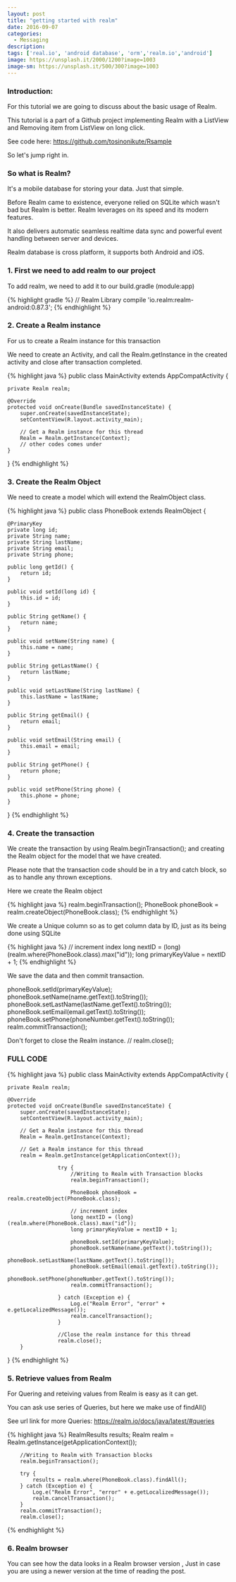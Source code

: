 ```yaml
---
layout: post
title: "getting started with realm"
date: 2016-09-07
categories:
  - Messaging
description: 
tags: ['real.io', 'android database', 'orm','realm.io','android']
image: https://unsplash.it/2000/1200?image=1003
image-sm: https://unsplash.it/500/300?image=1003
---
```


### Introduction:

For this tutorial we are going to discuss about the basic usage of Realm.

This tutorial is a part of a Github project implementing Realm with a ListView and Removing item from ListView on long click.

See code here: https://github.com/tosinonikute/Rsample

So let's jump right in.


### So what is Realm?

It's a mobile database for storing your data. Just that simple.

Before Realm came to existence, everyone relied on SQLite which wasn't bad but Realm is better.  Realm leverages on its speed and its modern features.

It also delivers automatic seamless realtime data sync and powerful event handling between server and devices.

Realm database is cross platform, it supports both Android and iOS.


### 1. First we need to add realm to our project

To add realm, we need to add it to our build.gradle (module:app)

{% highlight gradle %}
// Realm Library
compile 'io.realm:realm-android:0.87.3';
{% endhighlight %}

### 2. Create a Realm instance

For us to create a Realm instance for this transaction

We need to create an Activity, and call the Realm.getInstance in the created activity and close after transaction completed.

{% highlight java %}
public class MainActivity extends AppCompatActivity {

    private Realm realm;
    
    @Override
    protected void onCreate(Bundle savedInstanceState) {
        super.onCreate(savedInstanceState);
        setContentView(R.layout.activity_main);
        
        // Get a Realm instance for this thread
        Realm = Realm.getInstance(Context);
        // other codes comes under
    }
}
{% endhighlight %}



### 3. Create the Realm Object

We need to create a model which will extend the RealmObject class.

{% highlight java %}
public class PhoneBook extends RealmObject {

    @PrimaryKey
    private long id;
    private String name;
    private String lastName;
    private String email;
    private String phone;

    public long getId() {
        return id;
    }

    public void setId(long id) {
        this.id = id;
    }

    public String getName() {
        return name;
    }

    public void setName(String name) {
        this.name = name;
    }

    public String getLastName() {
        return lastName;
    }

    public void setLastName(String lastName) {
        this.lastName = lastName;
    }

    public String getEmail() {
        return email;
    }

    public void setEmail(String email) {
        this.email = email;
    }

    public String getPhone() {
        return phone;
    }

    public void setPhone(String phone) {
        this.phone = phone;
    }
}
{% endhighlight %}


### 4. Create the transaction

We create the transaction by using Realm.beginTransaction(); and creating the Realm object for the model that we have created.

Please note that the transaction code should be in a try and catch block, so as to handle any thrown exceptions.

Here we create the Realm object

{% highlight java %}
realm.beginTransaction();
PhoneBook phoneBook = realm.createObject(PhoneBook.class);
{% endhighlight %}


We create a Unique column so as to get column data by ID, just as its being done using SQLite

{% highlight java %}
// increment index
long nextID = (long) (realm.where(PhoneBook.class).max("id"));
long primaryKeyValue = nextID + 1;
{% endhighlight %}


We save the data and then commit transaction.

phoneBook.setId(primaryKeyValue);
phoneBook.setName(name.getText().toString());
phoneBook.setLastName(lastName.getText().toString());
phoneBook.setEmail(email.getText().toString());
phoneBook.setPhone(phoneNumber.getText().toString());
realm.commitTransaction();


Don't forget to close the Realm instance.
// realm.close();

### FULL CODE

{% highlight java %}
public class MainActivity extends AppCompatActivity {

    private Realm realm;
    
    @Override
    protected void onCreate(Bundle savedInstanceState) {
        super.onCreate(savedInstanceState);
        setContentView(R.layout.activity_main);
        
        // Get a Realm instance for this thread
        Realm = Realm.getInstance(Context);

        // Get a Realm instance for this thread
        realm = Realm.getInstance(getApplicationContext());

                    try {
                        //Writing to Realm with Transaction blocks
                        realm.beginTransaction();

                        PhoneBook phoneBook = realm.createObject(PhoneBook.class);

                        // increment index
                        long nextID = (long) (realm.where(PhoneBook.class).max("id"));
                        long primaryKeyValue = nextID + 1;

                        phoneBook.setId(primaryKeyValue);
                        phoneBook.setName(name.getText().toString());
                        phoneBook.setLastName(lastName.getText().toString());
                        phoneBook.setEmail(email.getText().toString());
                        phoneBook.setPhone(phoneNumber.getText().toString());
                        realm.commitTransaction();

                    } catch (Exception e) {
                        Log.e("Realm Error", "error" + e.getLocalizedMessage());
                        realm.cancelTransaction();
                    }

                    //Close the realm instance for this thread
                    realm.close();
        }
}
{% endhighlight %}



### 5. Retrieve values from Realm

For Quering and reteiving values from Realm is easy as it can get.

You can ask use series of Queries, but here we make use of findAll()

See url link for more Queries: https://realm.io/docs/java/latest/#queries

{% highlight java %}
        RealmResults<PhoneBook> results;
        Realm realm = Realm.getInstance(getApplicationContext());

        //Writing to Realm with Transaction blocks
        realm.beginTransaction();

        try {
            results = realm.where(PhoneBook.class).findAll();
        } catch (Exception e) {
            Log.e("Realm Error", "error" + e.getLocalizedMessage());
            realm.cancelTransaction();
        }
        realm.commitTransaction();
        realm.close();
{% endhighlight %}



### 6. Realm browser

You can see how the data looks in a Realm browser version , Just in case you are using a newer version at the time of reading the post.




